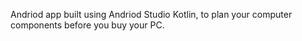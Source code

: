 Andriod app built using Andriod Studio Kotlin, to plan your computer components before you buy your PC.
